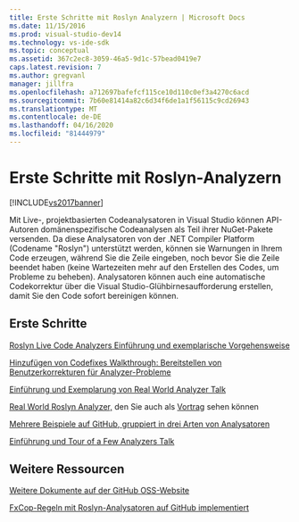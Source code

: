 ```yaml
---
title: Erste Schritte mit Roslyn Analyzern | Microsoft Docs
ms.date: 11/15/2016
ms.prod: visual-studio-dev14
ms.technology: vs-ide-sdk
ms.topic: conceptual
ms.assetid: 367c2ec8-3059-46a5-9d1c-57bead0419e7
caps.latest.revision: 7
ms.author: gregvanl
manager: jillfra
ms.openlocfilehash: a712697bafefcf115ce10d110c0ef3a4270c6acd
ms.sourcegitcommit: 7b60e81414a82c6d34f6de1a1f56115c9cd26943
ms.translationtype: MT
ms.contentlocale: de-DE
ms.lasthandoff: 04/16/2020
ms.locfileid: "81444979"
---
```

# <a name="getting-started-with-roslyn-analyzers"></a>Erste Schritte mit Roslyn-Analyzern
[!INCLUDE[vs2017banner](../includes/vs2017banner.md)]

Mit Live-, projektbasierten Codeanalysatoren in Visual Studio können API-Autoren domänenspezifische Codeanalysen als Teil ihrer NuGet-Pakete versenden.  Da diese Analysatoren von der .NET Compiler Platform (Codename "Roslyn") unterstützt werden, können sie Warnungen in Ihrem Code erzeugen, während Sie die Zeile eingeben, noch bevor Sie die Zeile beendet haben (keine Wartezeiten mehr auf den Erstellen des Codes, um Probleme zu beheben).  Analysatoren können auch eine automatische Codekorrektur über die Visual Studio-Glühbirnesaufforderung erstellen, damit Sie den Code sofort bereinigen können.

## <a name="getting-started"></a>Erste Schritte
[Roslyn Live Code Analyzers Einführung und exemplarische Vorgehensweise](https://msdn.microsoft.com/magazine/dn879356.aspx)

[Hinzufügen von Codefixes Walkthrough: Bereitstellen von Benutzerkorrekturen für Analyzer-Probleme](https://msdn.microsoft.com/magazine/dn904670.aspx)

[Einführung und Exemplarung von Real World Analyzer Talk](https://channel9.msdn.com/events/Build/2015/3-725)

[Real World Roslyn Analyzer,](../extensibility/roslyn-analyzers-and-code-aware-library-for-immutablearrays.md) den Sie auch als [Vortrag](https://channel9.msdn.com/events/Build/2015/3-725) sehen können

[Mehrere Beispiele auf GitHub, gruppiert in drei Arten von Analysatoren](https://github.com/dotnet/roslyn/blob/master/docs/analyzers/Analyzer%20Samples.md)

[Einführung und Tour of a Few Analyzers Talk](https://channel9.msdn.com/Events/dotnetConf/2015/NET-Compiler-Platform-Roslyn-Analyzers-and-the-Rise-of-Code-Aware-Libraries)

## <a name="other-resources"></a>Weitere Ressourcen
[Weitere Dokumente auf der GitHub OSS-Website](https://github.com/dotnet/roslyn/tree/master/docs/analyzers)

[FxCop-Regeln mit Roslyn-Analysatoren auf GitHub implementiert](https://github.com/dotnet/roslyn/tree/master/src/Features/Core/Portable/Diagnostics/Analyzers)
